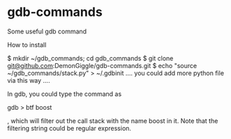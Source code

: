 gdb-commands
============

Some useful gdb command

How to install

$ mkdir ~/gdb_commands; cd gdb_commands
$ git clone git@github.com:DemonGiggle/gdb-commands.git
$ echo "source ~/gdb_commands/stack.py" > ~/.gdbinit
.... you could add more python file via this way ....

In gdb, you could type the command as

gdb > btf boost

, which will filter out the call stack with the name boost in it. 
Note that the filtering string could be regular expression.

